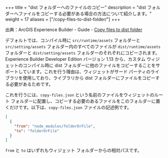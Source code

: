 +++
title = "dist フォルダーへのファイルのコピー"
description = "dist フォルダーへファイルをコピーする必要がある場合の方法について紹介します。"
weight = 17
aliases = ["/copy-files-to-dist-folder/"]
+++

出典：ArcGIS Experience Builder - Guide - [Copy files to dist folder](https://developers.arcgis.com/experience-builder/guide/copy-files-to-dist-folder/)

デフォルトでは、コンパイル時に `src/runtime/assets` フォルダーと `src/setting/assets` フォルダー内のすべてのファイルが `dist/runtime/assets` フォルダーと `dist/setting/assets` フォルダーのそれぞれにコピーされます。Experience Builder Developer Edition バージョン 1.13 から、カスタム ウィジェットのコンパイル時に dist フォルダーに他のファイルをコピーすることをサポートしています。これを行う理由は、ウィジェットがサード パーティのライブラリを使用しており、ライブラリから dist フォルダーにファイルをコピーする必要があるためです。

これを行うには、`copy-files.json` という名前のファイルをウィジェットのルート フォルダーに配置し、コピーする必要のあるファイルをこのフォルダーに置くだけです。以下は、`copy-files.json` ファイルの記述例です。

```json
[
  {
    "from": "node_modules/folderOrFile",
    "to": "folderOrFile"
  }
]
```

`from` と `to` はいずれもウィジェット フォルダーからの相対パスです。